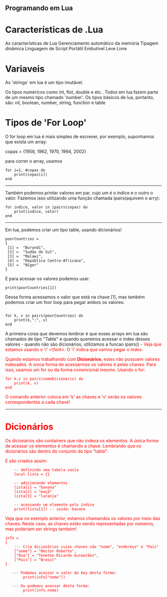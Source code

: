 ## Programando em Lua
# Características de .Lua
As características de Lua
Gerenciamento automático da memória
Tipagem dinâmica
Linguagem de Script
Portátil
Embutível
Leve
Livre

# Variaveis
As 'strings' em lua é um tipo imutável.

Os tipos numéricos como int, flot, double e etc.. Todos em lua fazem parte de um mesmo
tipo chamado 'number'.
Os tipos básicos de lua, portanto, são:
nil, boolean, number, string, function e table

# Tipos de 'For Loop'
O for loop em lua é mais simples de escrever, por exemplo, suponhamos que exista um array:

copas = {1958, 1962, 1970, 1994, 2002}

para correr o array, usamos
~~~
for i=1, #copas do
    print(copas[i])
end
~~~
---
Também podemos printar valores em par, cujo um é o indice e o outro o valor. Fazemos isso utilizando uma função chamada ipairs(aquivem o arry):

~~~
for indice, valor in ipairs(copas) do
    print(indice, valor)
end
~~~

---
Em lua, podemos criar um tipo table, usando dicionários!
~~~
poorCountries = 
{
 [1] =  "Burundi", 
 [2] =  "Sudão do Sul", 
 [3] =  "Malawi", 
 [4] =  "República Centro-Africana", 
 [5] =  "Níger"
}
~~~

E para acessar os valores podemos usar: 
~~~
print(poorCountries[1])
~~~
Dessa forma acessamos o valor que está na chave [1], mas também podemos criar um foor loop para pegar ambos os valores:
~~~

for k, v in pairs(poorCountries) do
    print(k,":", v)
end

~~~

A primeira coisa que devemos lembrar é que esses arrays em lua são chamados de tipo "Table" e quando queremos acessar o index desses valores - quando não são dicionários, utilizamos a funcao ipairs() - <font color="red"> Veja que estamos usando o 'i' <\font>. O 'i' indica que vamos pegar o index.

Quando estamos trabalhando com **Dicionários**, estes não possuem valores indexados. A única forma de acessarmos os valores é pelas chaves. Para isso, usamos um for ou da forma conencional mesmo. Usando o for:

~~~
for k,v in pairs(nomeDicionario) do
    print(k, v)
end
~~~

O comando anterior coloca em 'k' as chaves e 'v' serão os valores correspondentes a cada chave!

---

# Dicionários

Os dicionários são containers que não indexa os elementos. A única forma de acessar os elementos é chamando a chave. Lembrando que os dicionários são dentro do conjunto do tipo "table".

E são criados assim:

~~~
    -- definindo uma tabela vazia
    local lista = {}

    -- adicionando elementos
    lista[1] = "banana"
    lista[2] = "maçã"
    lista[3] = "laranja"

    -- acessando um elemento pelo índice
    print(lista[1]) -- saída: banana

~~~

Veja que no exemplo anterior, estamos chamandos os valores por meio das chaves. Neste caso, as chaves estão sendo representadas por números, mas poderiam ser strings também!

~~~
info = 
{
    --- Cria dicionários cujas chaves são "nome", "endereço" e "Pais"
    ["nome"] = "Hector Roberto",
    ["Rua"] = "Teneten Ricardo Guimarães",
    ["Pais"] = "Brasil"
}

   --- Podemos acessar o valor da key desta forma:
        print(info["nome"])

   --- Ou podemos acessar desta forma:
        print(info.nome)
~~~

